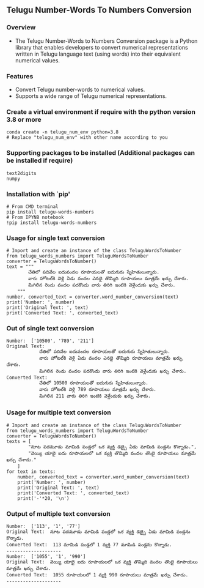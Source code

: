 ## Telugu Number-Words To Numbers Conversion
### Overview
- The Telugu Number-Words to Numbers Conversion package is a Python library that enables developers to convert numerical representations written in Telugu language text (using words) into their equivalent numerical values.
### Features
- Convert Telugu number-words to numerical values.
- Supports a wide range of Telugu numerical representations.
### Create a virtual environment if require with the python version 3.8 or more
```
conda create -n telugu_num_env python=3.8
# Replace "telugu_num_env" with other name according to you
```
### Supporting packages to be installed (Additional packages can be installed if require)
```
text2digits
numpy
```
### Installation with `pip'
```
# From CMD terminal
pip install telugu-words-numbers
# From IPYNB notebook
!pip install telugu-words-numbers
```
### Usage for single text conversion
```
# Import and create an instance of the class TeluguWordsToNumber
from telugu_words_numbers import TeluguWordsToNumber
converter = TeluguWordsToNumber()
text = """
        చేతిలో పదివేల ఐదువందల రూపాయలతో ఐదుగురు స్నేహితులున్నారు.
        వారు హోటల్‌కి వెళ్లి ఏడు వందల ఎనభై తొమ్మిది రూపాయలు మాత్రమే ఖర్చు చేశారు.
        మిగిలిన రెండు వందల పదకొండు వారు తిరిగి ఇంటికి వెళ్లేందుకు ఖర్చు చేశారు.
    """
number, converted_text = converter.word_number_conversion(text)
print('Number: ', number)
print('Original Text: ', text)
print('Converted Text: ', converted_text)
```
### Out of single text conversion
```
Number:  ['10500', '789', '211']
Original Text:
            చేతిలో పదివేల ఐదువందల రూపాయలతో ఐదుగురు స్నేహితులున్నారు.
            వారు హోటల్‌కి వెళ్లి ఏడు వందల ఎనభై తొమ్మిది రూపాయలు మాత్రమే ఖర్చు చేశారు.
            మిగిలిన రెండు వందల పదకొండు వారు తిరిగి ఇంటికి వెళ్లేందుకు ఖర్చు చేశారు.  
Converted Text:
            చేతిలో 10500 రూపాయలతో ఐదుగురు స్నేహితులున్నారు.
            వారు హోటల్‌కి వెళ్లి 789 రూపాయలు మాత్రమే ఖర్చు చేశారు.
            మిగిలిన 211 వారు తిరిగి ఇంటికి వెళ్లేందుకు ఖర్చు చేశారు.
```
### Usage for multiple text conversion
```
# Import and create an instance of the class TeluguWordsToNumber
from telugu_words_numbers import TeluguWordsToNumber
converter = TeluguWordsToNumber()
texts = [
        "నూట పదమూడు మామిడి పండ్లలో ఒక వ్యక్తి డెబ్బై ఏడు మామిడి పండ్లను కొన్నాడు.",
        "వెయ్యి యాభై ఐదు రూపాయలలో ఒక వ్యక్తి తొమ్మిది వందల తొంభై రూపాయలు మాత్రమే ఖర్చు చేశాడు."
    ]
for text in texts:
    number, converted_text = converter.word_number_conversion(text)
    print('Number: ', number)
    print('Original Text: ', text)
    print('Converted Text: ', converted_text)
    print('-'*20, '\n')
```
### Output of multiple text conversion
```
Number:  ['113', '1', '77']
Original Text:  నూట పదమూడు మామిడి పండ్లలో ఒక వ్యక్తి డెబ్బై ఏడు మామిడి పండ్లను కొన్నాడు.
Converted Text:  113 మామిడి పండ్లలో 1 వ్యక్తి 77 మామిడి పండ్లను కొన్నాడు.
--------------------
Number:  ['1055', '1', '990']
Original Text:  వెయ్యి యాభై ఐదు రూపాయలలో ఒక వ్యక్తి తొమ్మిది వందల తొంభై రూపాయలు మాత్రమే ఖర్చు చేశాడు.
Converted Text:  1055 రూపాయలలో 1 వ్యక్తి 990 రూపాయలు మాత్రమే ఖర్చు చేశాడు.
--------------------
```